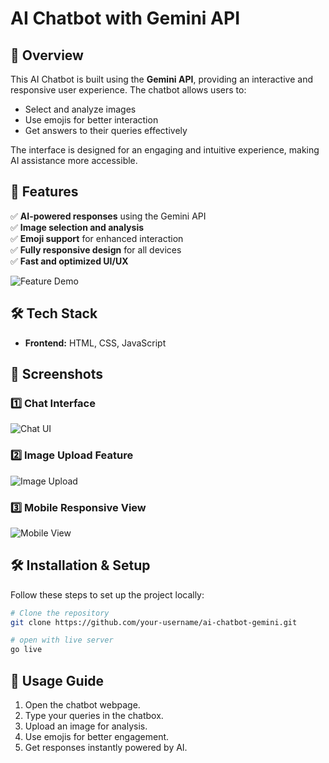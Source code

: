# AI Chatbot with Gemini API


## 📌 Overview
This AI Chatbot is built using the **Gemini API**, providing an interactive and responsive user experience. The chatbot allows users to:

- Select and analyze images
- Use emojis for better interaction
- Get answers to their queries effectively

The interface is designed for an engaging and intuitive experience, making AI assistance more accessible.

## 🚀 Features

✅ **AI-powered responses** using the Gemini API  
✅ **Image selection and analysis**  
✅ **Emoji support** for enhanced interaction  
✅ **Fully responsive design** for all devices  
✅ **Fast and optimized UI/UX**  

![Feature Demo](path/to/your/feature-image.jpg)

## 🛠️ Tech Stack

- **Frontend:** HTML, CSS, JavaScript

## 📸 Screenshots

### 1️⃣ Chat Interface
![Chat UI](path/to/chat-ui.jpg)

### 2️⃣ Image Upload Feature
![Image Upload](path/to/image-upload.jpg)

### 3️⃣ Mobile Responsive View
![Mobile View](path/to/mobile-view.jpg)

## 🛠️ Installation & Setup

Follow these steps to set up the project locally:

```sh
# Clone the repository
git clone https://github.com/your-username/ai-chatbot-gemini.git

# open with live server
go live
```

## 🎯 Usage Guide

1. Open the chatbot webpage.
2. Type your queries in the chatbox.
3. Upload an image for analysis.
4. Use emojis for better engagement.
5. Get responses instantly powered by AI.



